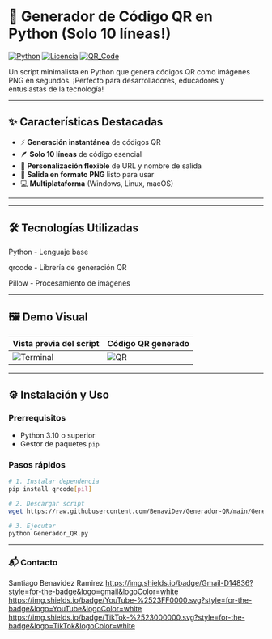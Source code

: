 # 🚀 Generador de Código QR en Python (Solo 10 líneas!)

[![Python](https://img.shields.io/badge/Python-3.10+-blue?logo=python&logoColor=white)](https://www.python.org/)
[![Licencia](https://img.shields.io/badge/Licencia-MIT-green)](https://opensource.org/licenses/MIT)
[![QR_Code](https://img.shields.io/badge/QR_Code-Generator-yellowgreen)](https://github.com/BenaviDev/Generador-QR)

Un script minimalista en Python que genera códigos QR como imágenes PNG en segundos. ¡Perfecto para desarrolladores, educadores y entusiastas de la tecnología!

---

## ✨ Características Destacadas

- ⚡ **Generación instantánea** de códigos QR
- 🪶 **Solo 10 líneas** de código esencial
- 🎨 **Personalización flexible** de URL y nombre de salida
- 📁 **Salida en formato PNG** listo para usar
- 💻 **Multiplataforma** (Windows, Linux, macOS)

---


---

## 🛠️ Tecnologías Utilizadas
Python - Lenguaje base

qrcode - Librería de generación QR

Pillow - Procesamiento de imágenes

---

## 🖼️ Demo Visual

| Vista previa del script | Código QR generado |
|-------------------------|--------------------|
| ![Terminal](https://raw.githubusercontent.com/BenaviDev/Generador-QR/main/img/terminal.png) | ![QR](https://raw.githubusercontent.com/BenaviDev/Generador-QR/main/img/qr_example.png) |

---

## ⚙️ Instalación y Uso

### Prerrequisitos
- Python 3.10 o superior
- Gestor de paquetes `pip`

### Pasos rápidos
```bash
# 1. Instalar dependencia
pip install qrcode[pil]

# 2. Descargar script
wget https://raw.githubusercontent.com/BenaviDev/Generador-QR/main/Generador_QR.py

# 3. Ejecutar
python Generador_QR.py

```
---

###  📬 Contacto
Santiago Benavidez Ramirez
https://img.shields.io/badge/Gmail-D14836?style=for-the-badge&logo=gmail&logoColor=white
https://img.shields.io/badge/YouTube-%2523FF0000.svg?style=for-the-badge&logo=YouTube&logoColor=white
https://img.shields.io/badge/TikTok-%2523000000.svg?style=for-the-badge&logo=TikTok&logoColor=white




